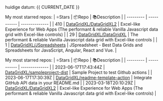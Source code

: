 

huidige datum: {{ CURRENT_DATE }}

My most starred repos:
| ⭐️Stars   | 📦Repo    | 📚Description |
| --------- | ----------- | -------------- |
| 410 | [DataGridXL/DataGridXL2](https://github.com/DataGridXL/DataGridXL2) | Excel-like Experience for Web Apps (The performant & reliable Vanilla Javascript data grid with Excel-like controls) |
| 29 | [DataGridXL/DataGridXL](https://github.com/DataGridXL/DataGridXL) | The performant & reliable Vanilla Javascript data grid with Excel-like controls |
| 1 | [DataGridXL/JSpreadsheets](https://github.com/DataGridXL/JSpreadsheets) | JSpreadsheet - Best Data Grids and Spreadsheets for JavaScript, Angular, React and Vue. |

My most starred repos:
| ⭐️Stars   | 📦Repo    | 📚Description |
| --------- | ----------- | -------------- |
| 2023-06-17T17:43:44Z | [DataGridXL/sampleproject-dist](https://github.com/DataGridXL/sampleproject-dist) | Sample Project to test Github actions |
| 2023-06-17T17:30:39Z | [DataGridXL/readme-template-action](https://github.com/DataGridXL/readme-template-action) | Integrate GitHub API data in your README.md |
| 2023-03-18T20:10:29Z | [DataGridXL/DataGridXL2](https://github.com/DataGridXL/DataGridXL2) | Excel-like Experience for Web Apps (The performant & reliable Vanilla Javascript data grid with Excel-like controls) |